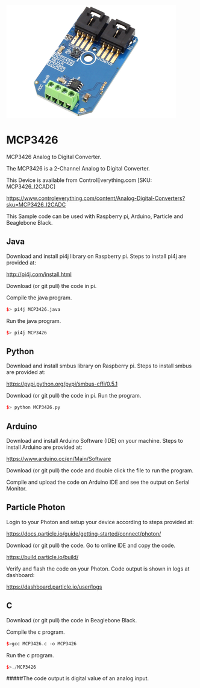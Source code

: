 [![MCP3426](MCP3426_I2CADC.png)](https://www.controleverything.com/content/Analog-Digital-Converters?sku=MCP3426_I2CADC)
# MCP3426
MCP3426 Analog to Digital Converter.

The MCP3426 is a 2-Channel Analog to Digital Converter.

This Device is available from ControlEverything.com [SKU: MCP3426_I2CADC]

https://www.controleverything.com/content/Analog-Digital-Converters?sku=MCP3426_I2CADC

This Sample code can be used with Raspberry pi, Arduino, Particle and Beaglebone Black.

## Java
Download and install pi4j library on Raspberry pi. Steps to install pi4j are provided at:

http://pi4j.com/install.html

Download (or git pull) the code in pi.

Compile the java program.
```cpp
$> pi4j MCP3426.java
```

Run the java program.
```cpp
$> pi4j MCP3426
```

## Python
Download and install smbus library on Raspberry pi. Steps to install smbus are provided at:

https://pypi.python.org/pypi/smbus-cffi/0.5.1

Download (or git pull) the code in pi. Run the program.

```cpp
$> python MCP3426.py
```

## Arduino
Download and install Arduino Software (IDE) on your machine. Steps to install Arduino are provided at:

https://www.arduino.cc/en/Main/Software

Download (or git pull) the code and double click the file to run the program.

Compile and upload the code on Arduino IDE and see the output on Serial Monitor.


## Particle Photon

Login to your Photon and setup your device according to steps provided at:

https://docs.particle.io/guide/getting-started/connect/photon/

Download (or git pull) the code. Go to online IDE and copy the code.

https://build.particle.io/build/

Verify and flash the code on your Photon. Code output is shown in logs at dashboard:

https://dashboard.particle.io/user/logs


## C 

Download (or git pull) the code in Beaglebone Black.

Compile the c program.
```cpp
$>gcc MCP3426.c -o MCP3426
```
Run the c program.
```cpp
$>./MCP3426
```
#####The code output is digital value of an analog input.
